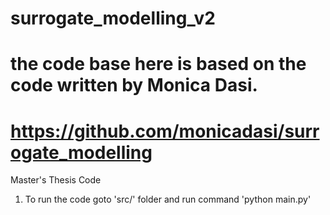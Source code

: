# surrogate_modelling_v2

# the code base here is based on the code written by Monica Dasi.

# https://github.com/monicadasi/surrogate_modelling

Master's Thesis Code 

1. To run the code goto 'src/' folder and run command 'python main.py'